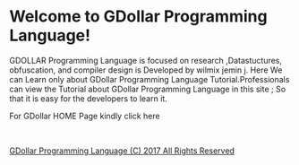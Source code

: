 

Welcome to GDollar Programming Language!
===========================================

GDOLLAR Programming Language is focused on research ,Datastuctures, obfuscation, and compiler design is Developed by wilmix jemin j. Here We can Learn only about GDollar Programming Language Tutorial.Professionals can view the Tutorial about GDollar Programming Language in this site ; So that it is easy for the developers to learn it.




For   GDollar  HOME  Page  kindly  click  here  

<a href src= "https://jemin777.github.io/GDollarTutorial.github.io/Home.html"  >
  
  




<br>


<p align="centre">  GDollar  Programming  Language  (C)   2017   All  Rights  Reserved <p>
